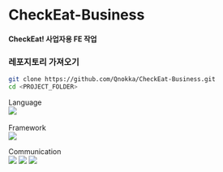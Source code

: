 # CheckEat-Business

#### CheckEat! 사업자용 FE 작업

### 레포지토리 가져오기
``` bash
git clone https://github.com/Qnokka/CheckEat-Business.git
cd <PROJECT_FOLDER>
```
Language
<br/>
<img src="https://img.shields.io/badge/swift-%23FA7343.svg?&style=for-the-badge&logo=swift&logoColor=white" />
<br/>
<br/>
Framework
<br/>
<img src="https://img.shields.io/badge/SwiftUI-%23FA7343?logo=swift&logoColor=white&style=flat" />

Communication
<br/>
<img src="https://img.shields.io/badge/github-%23181717.svg?&style=for-the-badge&logo=github&logoColor=white" />
<img src="https://img.shields.io/badge/figma-%23F24E1E.svg?&style=for-the-badge&logo=figma&logoColor=white" />
<img src="https://img.shields.io/badge/notion-%23000000.svg?&style=for-the-badge&logo=notion&logoColor=white" />

